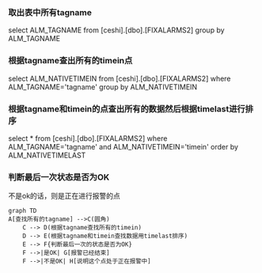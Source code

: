 ### 取出表中所有tagname

select ALM_TAGNAME from [ceshi].[dbo].[FIXALARMS2] group by ALM_TAGNAME

### 根据tagname查出所有的timein点

select ALM_NATIVETIMEIN from [ceshi].[dbo].[FIXALARMS2] where ALM_TAGNAME='tagname' group by ALM_NATIVETIMEIN

### 根据tagname和timein的点查出所有的数据然后根据timelast进行排序

select * from [ceshi].[dbo].[FIXALARMS2] where ALM_TAGNAME='tagname' and ALM_NATIVETIMEIN='timein' order by ALM_NATIVETIMELAST

### 判断最后一次状态是否为OK

不是ok的话，则是正在进行报警的点

```mermaid
graph TD
A[查找所有的tagname] -->C(圆角)
    C --> D(根据tagname查找所有的timein)
    D --> E(根据tagname和timein查找数据用timelast排序)
    E --> F{判断最后一次的状态是否为OK}
    F -->|是OK| G[报警已经结束]
    F -->|不是OK| H[说明这个点处于正在报警中]
```



